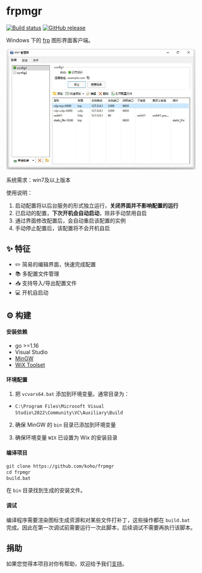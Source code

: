 # frpmgr

[![Build status](https://img.shields.io/github/workflow/status/koho/frpmgr/Releaser)](https://github.com/koho/frpmgr/actions/workflows/releaser.yml)
[![GitHub release](https://img.shields.io/github/tag/koho/frpmgr.svg?label=release)](https://github.com/koho/frpmgr/releases)

Windows 下的 [frp](https://github.com/fatedier/frp) 图形界面客户端。

![frpmgr](/docs/frpmgr.jpg)

系统需求：win7及以上版本

使用说明：
1. 启动配置将以后台服务的形式独立运行，**关闭界面并不影响配置的运行**
2. 已启动的配置，**下次开机会自动启动**，除非手动禁用自启
3. 通过界面修改配置后，会自动重启该配置的实例
4. 手动停止配置后，该配置将不会开机自启

## :sparkles: 特征

* :pencil2: 简易的编辑界面，快速完成配置
* 📚 多配置文件管理
* :inbox_tray: 支持导入/导出配置文件
* :computer: 开机自启动

## :gear: 构建

#### 安装依赖
- go >=1.16
- Visual Studio
- [MinGW](https://www.mingw-w64.org/)
- [WiX Toolset](https://wixtoolset.org/)

#### 环境配置

1. 把 `vcvars64.bat` 添加到环境变量。通常目录为：
- `C:\Program Files\Microsoft Visual Studio\2022\Community\VC\Auxiliary\Build`

2. 确保 MinGW 的 `bin` 目录已添加到环境变量

3. 确保环境变量 `WIX` 已设置为 Wix 的安装目录

#### 编译项目

```shell
git clone https://github.com/koho/frpmgr
cd frpmgr
build.bat
```

在 `bin` 目录找到生成的安装文件。

#### 调试

编译程序需要渲染图标生成资源和对某些文件打补丁，这些操作都在 `build.bat` 完成。因此在第一次调试前需要运行一次此脚本，后续调试不需要再执行该脚本。

## 捐助

如果您觉得本项目对你有帮助，欢迎给予我们[支持](/docs/donate-wechat.jpg)。
